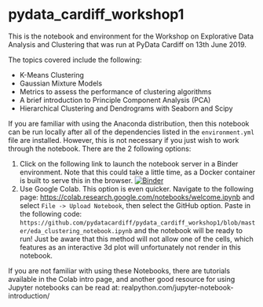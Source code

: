 # pydata_cardiff_workshop1

This is the notebook and environment for the Workshop on Explorative Data Analysis and Clustering that was run at PyData Cardiff on 13th June 2019.

The topics covered include the following:

* K-Means Clustering
* Gaussian Mixture Models
* Metrics to assess the performance of clustering algorithms
* A brief introduction to Principle Component Analysis (PCA)
* Hierarchical Clustering and Dendrograms with Seaborn and Scipy

If you are familiar with using the Anaconda distribution, then this notebook can be run locally after all of the dependencies listed in the `environment.yml` file are installed. However, this is not necessary if you just wish to work through the notebook. There are the 2 following options:

1. Click on the following link to launch the notebook server in a Binder environment. Note that this could take a little time, as a Docker container is built to serve this in the browser. [![Binder](https://mybinder.org/badge_logo.svg)](https://mybinder.org/v2/gh/timvg80/pydata_cardiff_workshop1/master)
2. Use Google Colab. This option is even quicker. Navigate to the following page: https://colab.research.google.com/notebooks/welcome.ipynb and select `File -> Upload Notebook`, then select the GitHub option. Paste in the following code: `https://github.com/pydatacardiff/pydata_cardiff_workshop1/blob/master/eda_clustering_notebook.ipynb` and the notebook will be ready to run! Just be aware that this method will not allow one of the cells, which features as an interactive 3d plot will unfortunately not render in this notebook.

If you are not familiar with using these Notebooks, there are tutorials available in the Colab intro page, and another good resource for using Jupyter notebooks can be read at: realpython.com/jupyter-notebook-introduction/
